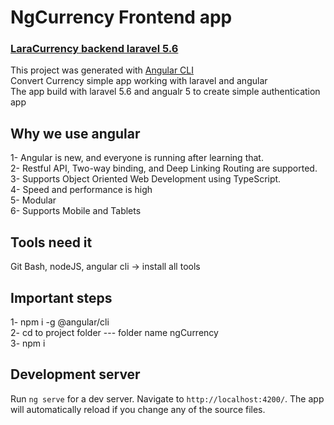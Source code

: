# NgCurrency Frontend app
### [LaraCurrency backend laravel 5.6](https://github.com/amroeldewiny/convert-currency-ng-app)

This project was generated with [Angular CLI](https://github.com/amroeldewiny/convert-currency-lara-app/blob/master/readme.md) <br /> 
Convert Currency simple app working with laravel and angular <br />
The app build with laravel 5.6 and angualr 5 to create simple authentication app

## Why we use angular

1- Angular is new, and everyone is running after learning that.<br />
2- Restful API, Two-way binding, and Deep Linking Routing are supported.<br />
3- Supports Object Oriented Web Development using TypeScript.<br />
4- Speed and performance is high<br />
5- Modular<br />
6- Supports Mobile and Tablets<br />

## Tools need it

Git Bash, nodeJS, angular cli -> install all tools

## Important steps
1- npm i -g @angular/cli <br />
2- cd to project folder --- folder name ngCurrency <br />
3- npm i <br />


## Development server

Run `ng serve` for a dev server. Navigate to `http://localhost:4200/`. The app will automatically reload if you change any of the source files.
